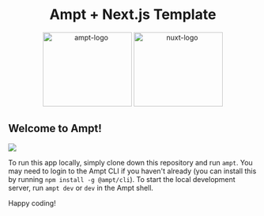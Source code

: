 <p align="center">
    <div width="100%" align="center">
        <h1>Ampt + Next.js Template</h1>
    </div>
    <p align="center">
        <img src="https://ampt.dev/public/templates/ampt-api.svg" alt="ampt-logo" width="180" height="150" />
        <img src="https://ampt.dev/public/templates/nextjs.svg" alt="nuxt-logo" width="180"height="150" />
    </p>
</p>

## Welcome to Ampt!

[<img src="https://getampt.com/button"/>](https://ampt.dev/start?template=nextjs)

To run this app locally, simply clone down this repository and run `ampt`. You may need to login to the Ampt CLI if you haven't already (you can install this by running `npm install -g @ampt/cli`). To start the local development server, run `ampt dev` or `dev` in the Ampt shell.

Happy coding!
